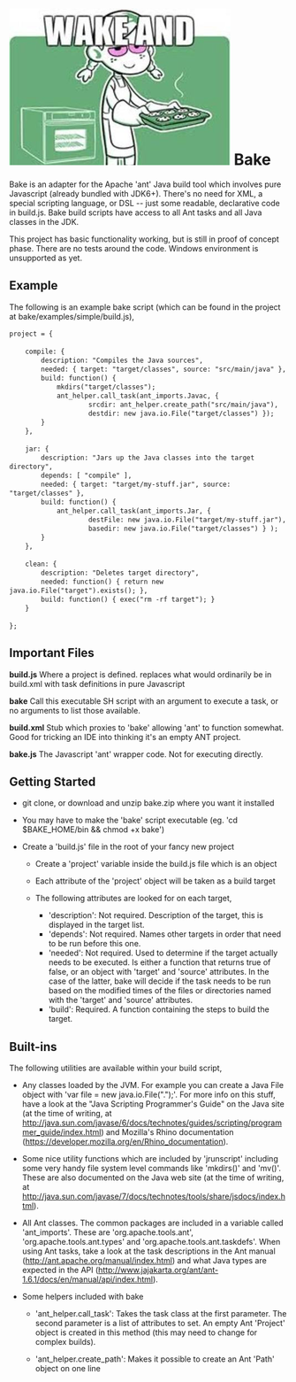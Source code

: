 ![base](https://raw.githubusercontent.com/automenta/bake/master/logo.jpg)
Bake
====

Bake is an adapter for the Apache 'ant' Java build tool which involves pure Javascript (already bundled with JDK6+).  There's no need for XML, a special scripting language, or DSL -- just some readable, declarative code in build.js.
Bake build scripts have access to all Ant tasks and all Java classes in the JDK.

This project has basic functionality working, but is still in proof of concept phase.  There are no tests around the code.  Windows environment is unsupported as yet.


 Example
 -------

The following is an example bake script (which can be found in the project at bake/examples/simple/build.js),

```
project = {

    compile: {
        description: "Compiles the Java sources",
        needed: { target: "target/classes", source: "src/main/java" },
        build: function() {
            mkdirs("target/classes");
            ant_helper.call_task(ant_imports.Javac, {
                    srcdir: ant_helper.create_path("src/main/java"),
                    destdir: new java.io.File("target/classes") });
        }
    },

    jar: {
        description: "Jars up the Java classes into the target directory",
        depends: [ "compile" ],
        needed: { target: "target/my-stuff.jar", source: "target/classes" },
        build: function() {
            ant_helper.call_task(ant_imports.Jar, {
                    destFile: new java.io.File("target/my-stuff.jar"),
                    basedir: new java.io.File("target/classes") } );
        }
    },

    clean: {
        description: "Deletes target directory",
        needed: function() { return new java.io.File("target").exists(); },
        build: function() { exec("rm -rf target"); }
    }

};
```

Important Files
-----

**build.js**
Where a project is defined.  replaces what would ordinarily be in build.xml with task definitions in pure Javascript

**bake**
Call this executable SH script with an argument to execute a task, or no arguments to list those available.

**build.xml**
Stub which proxies to 'bake' allowing 'ant' to function somewhat.  Good for tricking an IDE into thinking it's an empty ANT project.

**bake.js**
The Javascript 'ant' wrapper code.  Not for executing directly.


 Getting Started
 ---------------
- git clone, or download and unzip bake.zip where you want it installed

- You may have to make the 'bake' script executable (eg. 'cd $BAKE_HOME/bin && chmod +x bake')

- Create a 'build.js' file in the root of your fancy new project

  - Create a 'project' variable inside the build.js file which is an object

  - Each attribute of the 'project' object will be taken as a build target

  - The following attributes are looked for on each target,
    - 'description': Not required. Description of the target, this is displayed in the target list.
    - 'depends': Not required. Names other targets in order that need to be run before this one.
    - 'needed': Not required. Used to determine if the target actually needs to be executed. Is either a function that returns true of false, or an object with 'target' and 'source' attributes. In the case of the latter, bake will decide if the task needs to be run based on the modified times of the files or directories named with the 'target' and 'source' attributes.
    - 'build': Required. A function containing the steps to build the target.


Built-ins
---------
The following utilities are available within your build script,

- Any classes loaded by the JVM. For example you can create a Java File object with 'var file = new java.io.File(".");'.  For more info on this stuff, have a look at the "Java Scripting Programmer's Guide" on the Java site (at the time of writing, at http://java.sun.com/javase/6/docs/technotes/guides/scripting/programmer_guide/index.html) and Mozilla's Rhino documentation (https://developer.mozilla.org/en/Rhino_documentation).

- Some nice utility functions which are included by 'jrunscript' including some very handy file system level commands like 'mkdirs()' and 'mv()'. These are also documented on the Java web site (at the time of writing, at http://java.sun.com/javase/7/docs/technotes/tools/share/jsdocs/index.html).

- All Ant classes. The common packages are included in a variable called 'ant_imports'. These are 'org.apache.tools.ant', 'org.apache.tools.ant.types' and 'org.apache.tools.ant.taskdefs'. When using Ant tasks, take a look at the task descriptions in the Ant manual (http://ant.apache.org/manual/index.html) and what Java types are expected in the API (http://www.jajakarta.org/ant/ant-1.6.1/docs/en/manual/api/index.html).

- Some helpers included with bake
    - 'ant_helper.call_task': Takes the task class at the first parameter. The second parameter is a list of attributes to set. An empty Ant 'Project' object is created in this method (this may need to change for complex builds).
    
    - 'ant_helper.create_path': Makes it possible to create an Ant 'Path' object on one line
    
